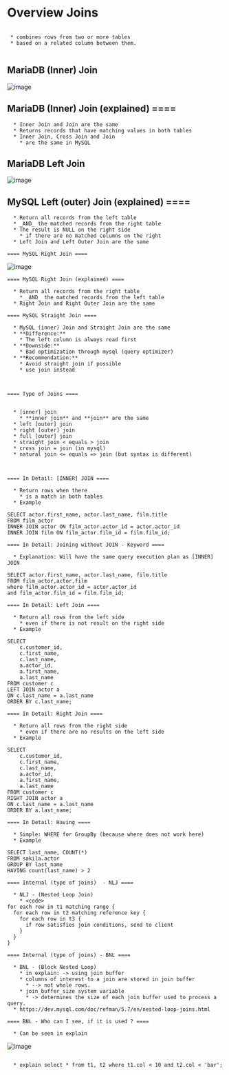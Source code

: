 # Overview Joins

```

 * combines rows from two or more tables
 * based on a related column between them.


```

## MariaDB (Inner) Join 


![image](https://github.com/user-attachments/assets/b0c54d02-95b6-4593-bd5d-d290d42a5729)


## MariaDB (Inner) Join (explained) ====

```
  * Inner Join and Join are the same
  * Returns records that have matching values in both tables
  * Inner Join, Cross Join and Join 
    * are the same in MySQL
 ```

 
 ## MariaDB Left Join

![image](https://github.com/user-attachments/assets/c486eb59-bf64-44e7-abce-7ac1c4e18731)



## MySQL Left (outer) Join (explained) ==== 


```
  * Return all records from the left table
  * _AND_ the matched records from the right table
  * The result is NULL on the right side
    * if there are no matched columns on the right 
  * Left Join and Left Outer Join are the same

==== MySQL Right Join ==== 
```

![image](https://github.com/user-attachments/assets/69935a67-78fb-44d2-86ea-cdefe3060734)


```
==== MySQL Right Join (explained) ==== 

  * Return all records from the right table
    * _AND_ the matched records from the left table
  * Right Join and Right Outer Join are the same

==== MySQL Straight Join ==== 

  * MySQL (inner) Join and Straight Join are the same
  * **Difference:**
    * The left column is always read first
  * **Downside:**
    * Bad optimization through mysql (query optimizer) 
  * **Recommendation:**
    * Avoid straight join if possible 
    * use join instead 

   
  
==== Type of Joins ==== 


  * [inner] join
    * **inner join** and **join** are the same  
  * left [outer] join 
  * right [outer] join
  * full [outer] join
  * straight join < equals > join
  * cross join = join (in mysql)
  * natural join <= equals => join (but syntax is different)



==== In Detail: [INNER] JOIN ==== 

  * Return rows when there 
    * is a match in both tables 
  * Example 

```

```
SELECT actor.first_name, actor.last_name, film.title 
FROM film_actor 
INNER JOIN actor ON film_actor.actor_id = actor.actor_id 
INNER JOIN film ON film_actor.film_id = film.film_id;
```

```
==== In Detail: Joining without JOIN - Keyword ==== 

  * Explanation: Will have the same query execution plan as [INNER] JOIN
```

```
SELECT actor.first_name, actor.last_name, film.title 
FROM film_actor,actor,film 
where film_actor.actor_id = actor.actor_id 
and film_actor.film_id = film.film_id;
```

```
==== In Detail: Left Join ====

  * Return all rows from the left side
    * even if there is not result on the right side
  * Example
```

```
SELECT 
	c.customer_id, 
    c.first_name, 
    c.last_name,
    a.actor_id,
    a.first_name,
    a.last_name
FROM customer c
LEFT JOIN actor a 
ON c.last_name = a.last_name
ORDER BY c.last_name;
```

```
==== In Detail: Right Join ====

  * Return all rows from the right side
    * even if there are no results on the left side
  * Example 
```

```
SELECT 
    c.customer_id, 
    c.first_name, 
    c.last_name,
    a.actor_id,
    a.first_name,
    a.last_name
FROM customer c
RIGHT JOIN actor a 
ON c.last_name = a.last_name
ORDER BY a.last_name;
```

```
==== In Detail: Having ==== 

  * Simple: WHERE for GroupBy (because where does not work here)
  * Example
```

```
SELECT last_name, COUNT(*) 
FROM sakila.actor
GROUP BY last_name
HAVING count(last_name) > 2
```

``` 
==== Internal (type of joins)  - NLJ ==== 

  * NLJ - (Nested Loop Join) 
    * <code>
for each row in t1 matching range {
  for each row in t2 matching reference key {
    for each row in t3 {
      if row satisfies join conditions, send to client
    }
  }
}
```

```
==== Internal (type of joins) - BNL ====
 
  * BNL - (Block Nested Loop) 
    * in explain: -> using join buffer 
    * columns of interest to a join are stored in join buffer
      * --> not whole rows.
    * join_buffer_size system variable 
      * -> determines the size of each join buffer used to process a query. 
  * https://dev.mysql.com/doc/refman/5.7/en/nested-loop-joins.html

==== BNL - Who can I see, if it is used ? ====

  * Can be seen in explain 
```

![image](https://github.com/user-attachments/assets/06380456-a4e2-4213-9b71-b2621bfdb91c)

  
```
  
  * explain select * from t1, t2 where t1.col < 10 and t2.col < 'bar';

```


